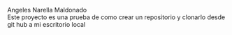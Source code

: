 Angeles Narella Maldonado   
Este proyecto es una prueba de como crear un repositorio y clonarlo desde git hub a mi escritorio local

